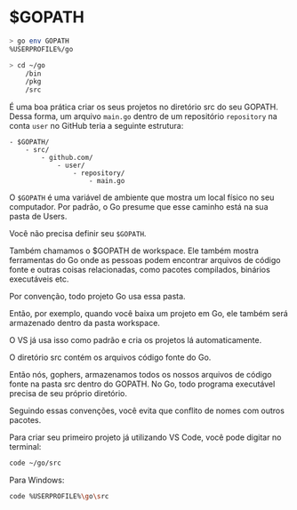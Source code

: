 # $GOPATH

```bash
> go env GOPATH
%USERPROFILE%/go
```

```bash
> cd ~/go
    /bin
    /pkg
    /src
```

É uma boa prática criar os seus projetos no diretório src do seu GOPATH. Dessa forma, um arquivo `main.go` dentro de um repositório `repository` na conta `user` no GitHub teria a seguinte estrutura:

```
- $GOPATH/
    - src/
        - github.com/
            - user/
                - repository/
                    - main.go
```

O `$GOPATH` é uma variável de ambiente que mostra um local físico no seu computador. Por padrão, o Go presume que esse caminho está na sua pasta de Users.

Você não precisa definir seu `$GOPATH`.

Também chamamos o $GOPATH de workspace. Ele também mostra ferramentas do Go onde as pessoas podem encontrar arquivos de código fonte e outras coisas relacionadas, como pacotes compilados, binários executáveis etc.

Por convenção, todo projeto Go usa essa pasta.

Então, por exemplo, quando você baixa um projeto em Go, ele também será armazenado dentro da pasta workspace.

O VS já usa isso como padrão e cria os projetos lá automaticamente.

O diretório src contém os arquivos código fonte do Go.

Então nós, gophers, armazenamos todos os nossos arquivos de código fonte na pasta src dentro do GOPATH. No Go, todo programa executável precisa de seu próprio diretório.

Seguindo essas convenções, você evita que conflito de nomes com outros pacotes.

Para criar seu primeiro projeto já utilizando VS Code, você pode digitar no terminal:

```bash
code ~/go/src
```

Para Windows:

```bash
code %USERPROFILE%\go\src
```
